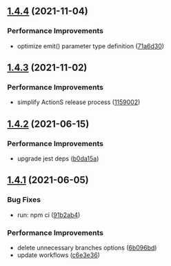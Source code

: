 ## [1.4.4](https://github.com/molvqingtai/event-hub/compare/v1.4.3...v1.4.4) (2021-11-04)


### Performance Improvements

* optimize emit() parameter type definition ([71a6d30](https://github.com/molvqingtai/event-hub/commit/71a6d30677cb4919a77fa9489da54cdc56c49a97))

## [1.4.3](https://github.com/molvqingtai/event-hub/compare/v1.4.2...v1.4.3) (2021-11-02)


### Performance Improvements

* simplify ActionS release process ([1159002](https://github.com/molvqingtai/event-hub/commit/115900208f6aa640b80ea5c7137bf028c46a5cbe))

## [1.4.2](https://github.com/molvqingtai/event-hub/compare/v1.4.1...v1.4.2) (2021-06-15)


### Performance Improvements

* upgrade jest deps ([b0da15a](https://github.com/molvqingtai/event-hub/commit/b0da15ac2779a53ca1c9ab8c9a59af3fe0505611))

## [1.4.1](https://github.com/molvqingtai/event-hub/compare/v1.4.0...v1.4.1) (2021-06-05)


### Bug Fixes

* run: npm ci ([91b2ab4](https://github.com/molvqingtai/event-hub/commit/91b2ab4dc1708742ea8f446102ff7f02edee03c7))


### Performance Improvements

* delete unnecessary branches options ([6b096bd](https://github.com/molvqingtai/event-hub/commit/6b096bd8bdd392bbccdd5e39bf1c19d62e479a89))
* update workflows ([c6e3e36](https://github.com/molvqingtai/event-hub/commit/c6e3e3644929e33aad3e49c95857074e86d9dc9b))

